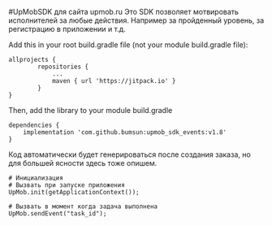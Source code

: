 #UpMobSDK для сайта upmob.ru
Это SDK позволяет мотвировать исполнителей за любые действия. Например за пройденный уровень, за регистрацию в приложении и т.д.

Add this in your root build.gradle file (not your module build.gradle file):
```
allprojects {
		repositories {
			...
			maven { url 'https://jitpack.io' }
		}
}
```

Then, add the library to your module build.gradle
```
dependencies {
    implementation 'com.github.bumsun:upmob_sdk_events:v1.8'
}
```

Код автоматически будет генерироваться после создания заказа, но для большей ясности здесь тоже опишем.

```
# Инициализация
# Вызвать при запуске приложения
UpMob.init(getApplicationContext());
```

```
# Вызвать в момент когда задача выполнена
UpMob.sendEvent("task_id");
```